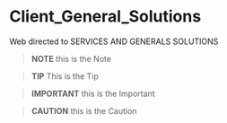 # Client_General_Solutions
Web directed to SERVICES AND GENERALS SOLUTIONS

> **NOTE**
this is the Note

> **TIP**
This is the Tip

> **IMPORTANT**
this is the Important

> **CAUTION**
this is the Caution




